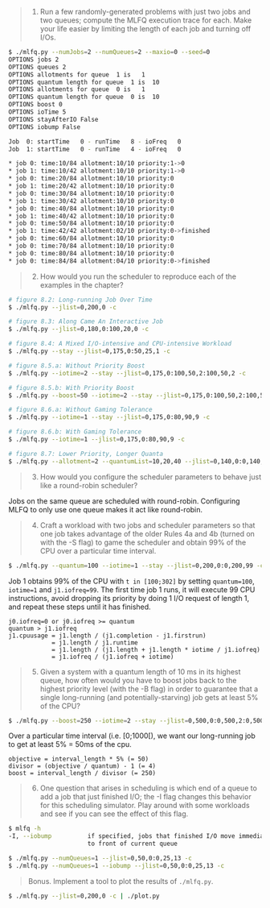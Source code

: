 > 1. Run a few randomly-generated problems with just two jobs and two queues; compute the MLFQ execution trace for each. Make your life easier by limiting the length of each job and turning off I/Os.

```sh
$ ./mlfq.py --numJobs=2 --numQueues=2 --maxio=0 --seed=0
OPTIONS jobs 2
OPTIONS queues 2
OPTIONS allotments for queue  1 is   1
OPTIONS quantum length for queue  1 is  10
OPTIONS allotments for queue  0 is   1
OPTIONS quantum length for queue  0 is  10
OPTIONS boost 0
OPTIONS ioTime 5
OPTIONS stayAfterIO False
OPTIONS iobump False

Job  0: startTime   0 - runTime   8 - ioFreq   0
Job  1: startTime   0 - runTime   4 - ioFreq   0

* job 0: time:10/84 allotment:10/10 priority:1->0
* job 1: time:10/42 allotment:10/10 priority:1->0
* job 0: time:20/84 allotment:10/10 priority:0
* job 1: time:20/42 allotment:10/10 priority:0
* job 0: time:30/84 allotment:10/10 priority:0
* job 1: time:30/42 allotment:10/10 priority:0
* job 0: time:40/84 allotment:10/10 priority:0
* job 1: time:40/42 allotment:10/10 priority:0
* job 0: time:50/84 allotment:10/10 priority:0
* job 1: time:42/42 allotment:02/10 priority:0->finished
* job 0: time:60/84 allotment:10/10 priority:0
* job 0: time:70/84 allotment:10/10 priority:0
* job 0: time:80/84 allotment:10/10 priority:0
* job 0: time:84/84 allotment:04/10 priority:0->finished
```

> 2. How would you run the scheduler to reproduce each of the examples in the chapter?

```sh
# figure 8.2: Long-running Job Over Time
$ ./mlfq.py --jlist=0,200,0 -c

# figure 8.3: Along Came An Interactive Job
$ ./mlfq.py --jlist=0,180,0:100,20,0 -c

# figure 8.4: A Mixed I/O-intensive and CPU-intensive Workload
$ ./mlfq.py --stay --jlist=0,175,0:50,25,1 -c

# figure 8.5.a: Without Priority Boost
$ ./mlfq.py --iotime=2 --stay --jlist=0,175,0:100,50,2:100,50,2 -c

# figure 8.5.b: With Priority Boost
$ ./mlfq.py --boost=50 --iotime=2 --stay --jlist=0,175,0:100,50,2:100,50,2 -c

# figure 8.6.a: Without Gaming Tolerance
$ ./mlfq.py --iotime=1 --stay --jlist=0,175,0:80,90,9 -c

# figure 8.6.b: With Gaming Tolerance
$ ./mlfq.py --iotime=1 --jlist=0,175,0:80,90,9 -c

# figure 8.7: Lower Priority, Longer Quanta
$ ./mlfq.py --allotment=2 --quantumList=10,20,40 --jlist=0,140,0:0,140,0 -c
```

> 3. How would you configure the scheduler parameters to behave just like a round-robin scheduler?

Jobs on the same queue are scheduled with round-robin. Configuring MLFQ to only use one queue makes it act like round-robin.

> 4. Craft a workload with two jobs and scheduler parameters so that one job takes advantage of the older Rules 4a and 4b (turned on with the -S flag) to game the scheduler and obtain 99% of the CPU over a particular time interval.

```sh
$ ./mlfq.py --quantum=100 --iotime=1 --stay --jlist=0,200,0:0,200,99 -c
```

Job 1 obtains 99% of the CPU with `t in [100;302]` by setting `quantum=100`, `iotime=1` and `j1.iofreq=99`. The first time job 1 runs, it will execute 99 CPU instructions, avoid dropping its priority by doing 1 I/O request of length 1, and repeat these steps until it has finished.

```
j0.iofreq=0 or j0.iofreq >= quantum
quantum > j1.iofreq
j1.cpuusage = j1.length / (j1.completion - j1.firstrun)
            = j1.length / j1.runtime
            = j1.length / (j1.length + j1.length * iotime / j1.iofreq)
            = j1.iofreq / (j1.iofreq + iotime)
```

> 5. Given a system with a quantum length of 10 ms in its highest queue, how often would you have to boost jobs back to the highest priority level (with the -B flag) in order to guarantee that a single long-running (and potentially-starving) job gets at least 5% of the CPU?

```sh
$ ./mlfq.py --boost=250 --iotime=2 --stay --jlist=0,500,0:0,500,2:0,500,2 -c
```

Over a particular time interval (i.e. [0;1000[), we want our long-running job to get at least 5% = 50ms of the cpu.

```
objective = interval_length * 5% (= 50)
divisor = (objective / quantum) - 1 (= 4)
boost = interval_length / divisor (= 250)
```

> 6. One question that arises in scheduling is which end of a queue to add a job that just finished I/O; the -I flag changes this behavior for this scheduling simulator. Play around with some workloads and see if you can see the effect of this flag.

```sh
$ mlfq -h
-I, --iobump          if specified, jobs that finished I/O move immediately
                      to front of current queue

$ ./mlfq.py --numQueues=1 --jlist=0,50,0:0,25,13 -c
$ ./mlfq.py --numQueues=1 --iobump --jlist=0,50,0:0,25,13 -c
```

> Bonus. Implement a tool to plot the results of `./mlfq.py`.

```sh
$ ./mlfq.py --jlist=0,200,0 -c | ./plot.py
```

